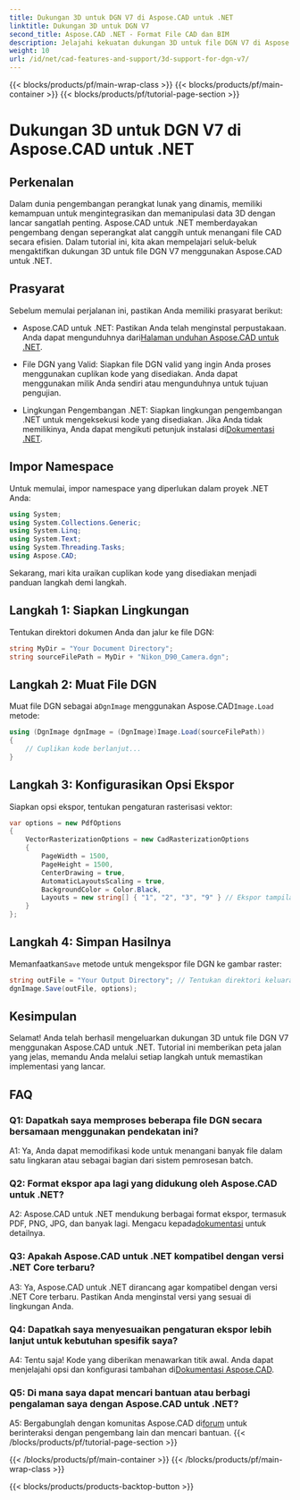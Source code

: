 ```yaml
---
title: Dukungan 3D untuk DGN V7 di Aspose.CAD untuk .NET
linktitle: Dukungan 3D untuk DGN V7
second_title: Aspose.CAD .NET - Format File CAD dan BIM
description: Jelajahi kekuatan dukungan 3D untuk file DGN V7 di Aspose.CAD untuk .NET. Ikuti panduan langkah demi langkah kami untuk mengintegrasikan dan memanipulasi file CAD dengan mudah.
weight: 10
url: /id/net/cad-features-and-support/3d-support-for-dgn-v7/
---
```


{{< blocks/products/pf/main-wrap-class >}}
{{< blocks/products/pf/main-container >}}
{{< blocks/products/pf/tutorial-page-section >}}

# Dukungan 3D untuk DGN V7 di Aspose.CAD untuk .NET

## Perkenalan

Dalam dunia pengembangan perangkat lunak yang dinamis, memiliki kemampuan untuk mengintegrasikan dan memanipulasi data 3D dengan lancar sangatlah penting. Aspose.CAD untuk .NET memberdayakan pengembang dengan seperangkat alat canggih untuk menangani file CAD secara efisien. Dalam tutorial ini, kita akan mempelajari seluk-beluk mengaktifkan dukungan 3D untuk file DGN V7 menggunakan Aspose.CAD untuk .NET.

## Prasyarat

Sebelum memulai perjalanan ini, pastikan Anda memiliki prasyarat berikut:

-  Aspose.CAD untuk .NET: Pastikan Anda telah menginstal perpustakaan. Anda dapat mengunduhnya dari[Halaman unduhan Aspose.CAD untuk .NET](https://releases.aspose.com/cad/net/).

- File DGN yang Valid: Siapkan file DGN valid yang ingin Anda proses menggunakan cuplikan kode yang disediakan. Anda dapat menggunakan milik Anda sendiri atau mengunduhnya untuk tujuan pengujian.

- Lingkungan Pengembangan .NET: Siapkan lingkungan pengembangan .NET untuk mengeksekusi kode yang disediakan. Jika Anda tidak memilikinya, Anda dapat mengikuti petunjuk instalasi di[Dokumentasi .NET](https://docs.microsoft.com/en-us/dotnet/core/install/).

## Impor Namespace

Untuk memulai, impor namespace yang diperlukan dalam proyek .NET Anda:

```csharp
using System;
using System.Collections.Generic;
using System.Linq;
using System.Text;
using System.Threading.Tasks;
using Aspose.CAD;
```

Sekarang, mari kita uraikan cuplikan kode yang disediakan menjadi panduan langkah demi langkah.

## Langkah 1: Siapkan Lingkungan

Tentukan direktori dokumen Anda dan jalur ke file DGN:

```csharp
string MyDir = "Your Document Directory";
string sourceFilePath = MyDir + "Nikon_D90_Camera.dgn";
```

## Langkah 2: Muat File DGN

 Muat file DGN sebagai a`DgnImage` menggunakan Aspose.CAD`Image.Load` metode:

```csharp
using (DgnImage dgnImage = (DgnImage)Image.Load(sourceFilePath))
{
    // Cuplikan kode berlanjut...
}
```

## Langkah 3: Konfigurasikan Opsi Ekspor

Siapkan opsi ekspor, tentukan pengaturan rasterisasi vektor:

```csharp
var options = new PdfOptions
{
    VectorRasterizationOptions = new CadRasterizationOptions
    {
        PageWidth = 1500,
        PageHeight = 1500,
        CenterDrawing = true,
        AutomaticLayoutsScaling = true,
        BackgroundColor = Color.Black,
        Layouts = new string[] { "1", "2", "3", "9" } // Ekspor tampilan tertentu
    }
};
```

## Langkah 4: Simpan Hasilnya

 Memanfaatkan`Save` metode untuk mengekspor file DGN ke gambar raster:

```csharp
string outFile = "Your Output Directory"; // Tentukan direktori keluaran
dgnImage.Save(outFile, options);
```

## Kesimpulan

Selamat! Anda telah berhasil mengeluarkan dukungan 3D untuk file DGN V7 menggunakan Aspose.CAD untuk .NET. Tutorial ini memberikan peta jalan yang jelas, memandu Anda melalui setiap langkah untuk memastikan implementasi yang lancar.

## FAQ

### Q1: Dapatkah saya memproses beberapa file DGN secara bersamaan menggunakan pendekatan ini?

A1: Ya, Anda dapat memodifikasi kode untuk menangani banyak file dalam satu lingkaran atau sebagai bagian dari sistem pemrosesan batch.

### Q2: Format ekspor apa lagi yang didukung oleh Aspose.CAD untuk .NET?

 A2: Aspose.CAD untuk .NET mendukung berbagai format ekspor, termasuk PDF, PNG, JPG, dan banyak lagi. Mengacu kepada[dokumentasi](https://reference.aspose.com/cad/net/) untuk detailnya.

### Q3: Apakah Aspose.CAD untuk .NET kompatibel dengan versi .NET Core terbaru?

A3: Ya, Aspose.CAD untuk .NET dirancang agar kompatibel dengan versi .NET Core terbaru. Pastikan Anda menginstal versi yang sesuai di lingkungan Anda.

### Q4: Dapatkah saya menyesuaikan pengaturan ekspor lebih lanjut untuk kebutuhan spesifik saya?

 A4: Tentu saja! Kode yang diberikan menawarkan titik awal. Anda dapat menjelajahi opsi dan konfigurasi tambahan di[Dokumentasi Aspose.CAD](https://reference.aspose.com/cad/net/).

### Q5: Di mana saya dapat mencari bantuan atau berbagi pengalaman saya dengan Aspose.CAD untuk .NET?

A5: Bergabunglah dengan komunitas Aspose.CAD di[forum](https://forum.aspose.com/c/cad/19) untuk berinteraksi dengan pengembang lain dan mencari bantuan.
{{< /blocks/products/pf/tutorial-page-section >}}

{{< /blocks/products/pf/main-container >}}
{{< /blocks/products/pf/main-wrap-class >}}

{{< blocks/products/products-backtop-button >}}
